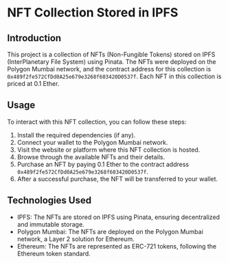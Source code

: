 # NFT Collection Stored in IPFS

## Introduction

This project is a collection of NFTs (Non-Fungible Tokens) stored on IPFS (InterPlanetary File System) using Pinata. The NFTs were deployed on the Polygon Mumbai network, and the contract address for this collection is `0x489f2fe572CfDd0A25e679e3268f603420D0537f`. Each NFT in this collection is priced at 0.1 Ether.

## Usage

To interact with this NFT collection, you can follow these steps:

1. Install the required dependencies (if any).
2. Connect your wallet to the Polygon Mumbai network.
3. Visit the website or platform where this NFT collection is hosted.
4. Browse through the available NFTs and their details.
5. Purchase an NFT by paying 0.1 Ether to the contract address `0x489f2fe572CfDd0A25e679e3268f603420D0537f`.
6. After a successful purchase, the NFT will be transferred to your wallet.

## Technologies Used

- IPFS: The NFTs are stored on IPFS using Pinata, ensuring decentralized and immutable storage.
- Polygon Mumbai: The NFTs are deployed on the Polygon Mumbai network, a Layer 2 solution for Ethereum.
- Ethereum: The NFTs are represented as ERC-721 tokens, following the Ethereum token standard.
